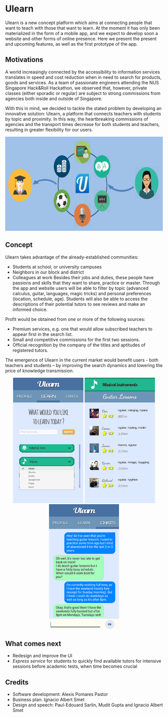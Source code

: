 # Ulearn

Ulearn is a new concept platform which aims at connecting people that want to teach with those that want to learn. At the moment it has only been materialized in the form of a mobile app, and we expect to develop soon a website and other forms of online presence. Here we present the present and upcoming features, as well as the first prototype of the app.

## Motivations

A world increasingly connected by the accessibility to information services translates in speed and cost reduction when in need to search for products, goods and services. As a team of passionate engineers attending the NUS Singapore Hack&Roll Hackathon, we observed that, however, private classes (either sporadic or regular) are subject to strong commissions from agencies both inside and outside of Singapore.

With this in mind, we decided to tackle the stated problem by developing an innovative solution: Ulearn, a platform that connects teachers with students by topic and proximity. In this way, the heartbreaking commissions of agencies and the transport times decrease for both students and teachers, resulting in greater flexibility for our users.

<p align="center">
	<img src="doc/Technical_slide.png" height="300">
</p>

## Concept

Ulearn takes advantage of the already-established communities:
* Students at school, or university campuses
* Neighbors in our block and district
* Colleagues at work
Besides their jobs and duties, these people have passions and skills that they want to share, practice or master. Through the app and website users will be able to filter by topic (advanced calculus, guitar, languages, magic tricks) and personal preferences (location, schedule, age). Students will also be able to access the descriptions of their potential tutors to see reviews and make an informed choice.

Profit would be obtained from one or more of the following sources:
- Premium services, e.g. one that would allow subscribed teachers to appear first in the search list.
- Small and competitive commissions for the first two sessions.
- Official recognition by the company of the titles and aptitudes of registered tutors.
	
The emergence of Ulearn in the current market would benefit users - both teachers and students – by improving the search dynamics and lowering the price of knowledge transmission.

<p align="center">
	<img src="doc/App_1.png" height="400">
	<img src="doc/App_2.png" height="400">
	<img src="doc/App_3.png" height="400">
</p>

## What comes next

* Redesign and improve the UI
* *Express service* for students to quickly find available tutors for intensive sessions before academic tests, when time becomes crucial

## Credits

* Software development: Alexis Pomares Pastor
* Business plan: Ignacio Albert Smet
* Design and speech: Paul-Edouard Sarlin, Mudit Gupta and Ignacio Albert Smet

